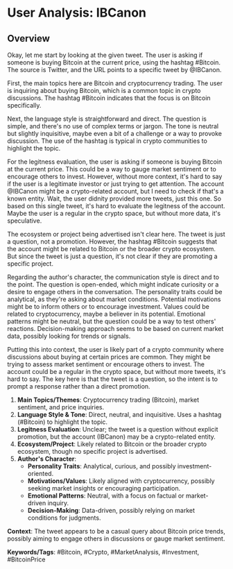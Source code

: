 # User Analysis: IBCanon

## Overview

<think>
Okay, let me start by looking at the given tweet. The user is asking if someone is buying Bitcoin at the current price, using the hashtag #Bitcoin. The source is Twitter, and the URL points to a specific tweet by @IBCanon.

First, the main topics here are Bitcoin and cryptocurrency trading. The user is inquiring about buying Bitcoin, which is a common topic in crypto discussions. The hashtag #Bitcoin indicates that the focus is on Bitcoin specifically.

Next, the language style is straightforward and direct. The question is simple, and there's no use of complex terms or jargon. The tone is neutral but slightly inquisitive, maybe even a bit of a challenge or a way to provoke discussion. The use of the hashtag is typical in crypto communities to highlight the topic.

For the legitness evaluation, the user is asking if someone is buying Bitcoin at the current price. This could be a way to gauge market sentiment or to encourage others to invest. However, without more context, it's hard to say if the user is a legitimate investor or just trying to get attention. The account @IBCanon might be a crypto-related account, but I need to check if that's a known entity. Wait, the user didnity provided more tweets, just this one. So based on this single tweet, it's hard to evaluate the legitness of the account. Maybe the user is a regular in the crypto space, but without more data, it's speculative.

The ecosystem or project being advertised isn't clear here. The tweet is just a question, not a promotion. However, the hashtag #Bitcoin suggests that the account might be related to Bitcoin or the broader crypto ecosystem. But since the tweet is just a question, it's not clear if they are promoting a specific project.

Regarding the author's character, the communication style is direct and to the point. The question is open-ended, which might indicate curiosity or a desire to engage others in the conversation. The personality traits could be analytical, as they're asking about market conditions. Potential motivations might be to inform others or to encourage investment. Values could be related to cryptocurrency, maybe a believer in its potential. Emotional patterns might be neutral, but the question could be a way to test others' reactions. Decision-making approach seems to be based on current market data, possibly looking for trends or signals.

Putting this into context, the user is likely part of a crypto community where discussions about buying at certain prices are common. They might be trying to assess market sentiment or encourage others to invest. The account could be a regular in the crypto space, but without more tweets, it's hard to say. The key here is that the tweet is a question, so the intent is to prompt a response rather than a direct promotion.
</think>

1. **Main Topics/Themes**: Cryptocurrency trading (Bitcoin), market sentiment, and price inquiries.  
2. **Language Style & Tone**: Direct, neutral, and inquisitive. Uses a hashtag (#Bitcoin) to highlight the topic.  
3. **Legitness Evaluation**: Unclear; the tweet is a question without explicit promotion, but the account (IBCanon) may be a crypto-related entity.  
4. **Ecosystem/Project**: Likely related to Bitcoin or the broader crypto ecosystem, though no specific project is advertised.  
5. **Author's Character**:  
   - **Personality Traits**: Analytical, curious, and possibly investment-oriented.  
   - **Motivations/Values**: Likely aligned with cryptocurrency, possibly seeking market insights or encouraging participation.  
   - **Emotional Patterns**: Neutral, with a focus on factual or market-driven inquiry.  
   - **Decision-Making**: Data-driven, possibly relying on market conditions for judgments.  

**Context**: The tweet appears to be a casual query about Bitcoin price trends, possibly aiming to engage others in discussions or gauge market sentiment.  

**Keywords/Tags**: #Bitcoin, #Crypto, #MarketAnalysis, #Investment, #BitcoinPrice